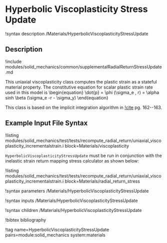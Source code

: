 # Hyperbolic Viscoplasticity Stress Update

!syntax description /Materials/HyperbolicViscoplasticityStressUpdate

## Description

!include modules/solid_mechanics/common/supplementalRadialReturnStressUpdate.md

This uniaxial viscoplasticity class computes the plastic strain as a stateful material property.  The
constitutive equation for scalar plastic strain rate used in this model is
\begin{equation}
\dot{p} = \phi (\sigma_e , r) = \alpha sinh \beta (\sigma_e -r - \sigma_y)
\end{equation}

This class is based on the implicit integration algorithm in [!cite](dunne2005introduction)
pg. 162--163.

## Example Input File Syntax

!listing modules/solid_mechanics/test/tests/recompute_radial_return/uniaxial_viscoplasticity_incrementalstrain.i
         block=Materials/viscoplasticity

`HyperbolicViscoplasticityStressUpdate` must be run in conjunction with the inelastic strain return
mapping stress calculator as shown below:

!listing modules/solid_mechanics/test/tests/recompute_radial_return/uniaxial_viscoplasticity_incrementalstrain.i
         block=Materials/radial_return_stress

!syntax parameters /Materials/HyperbolicViscoplasticityStressUpdate

!syntax inputs /Materials/HyperbolicViscoplasticityStressUpdate

!syntax children /Materials/HyperbolicViscoplasticityStressUpdate

!bibtex bibliography

!tag name=HyperbolicViscoplasticityStressUpdate pairs=module:solid_mechanics system:materials
